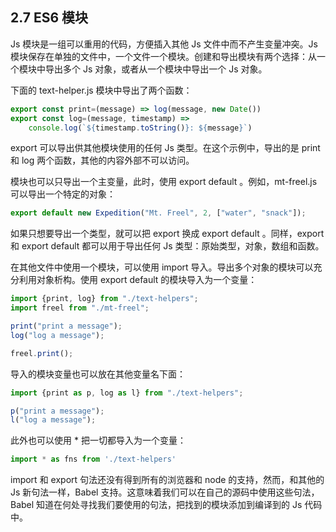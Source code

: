 ## 2.7 ES6 模块

Js 模块是一组可以重用的代码，方便插入其他 Js 文件中而不产生变量冲突。Js 模块保存在单独的文件中，一个文件一个模块。创建和导出模块有两个选择：从一个模块中导出多个 Js 对象，或者从一个模块中导出一个 Js 对象。

下面的 text-helper.js 模块中导出了两个函数：

```js
export const print=(message) => log(message, new Date())
export const log=(message, timestamp) => 
	console.log(`${timestamp.toString()}: ${message}`)
```

export 可以导出供其他模块使用的任何 Js 类型。在这个示例中，导出的是 print 和 log 两个函数，其他的内容外部不可以访问。

模块也可以只导出一个主变量，此时，使用 export default 。例如，mt-freel.js 可以导出一个特定的对象：

```js
export default new Expedition("Mt. Freel", 2, ["water", "snack"]);
```

如果只想要导出一个类型，就可以把 export 换成 export default 。同样，export 和 export default 都可以用于导出任何 Js 类型：原始类型，对象，数组和函数。

在其他文件中使用一个模块，可以使用 import 导入。导出多个对象的模块可以充分利用对象析构。使用 export default 的模块导入为一个变量：

```js
import {print, log} from "./text-helpers";
import freel from "./mt-freel";

print("print a message");
log("log a message");

freel.print();
```

导入的模块变量也可以放在其他变量名下面：

```js
import {print as p, log as l} from "./text-helpers";

p("print a message");
l("log a message");
```

此外也可以使用 * 把一切都导入为一个变量：

```js
import * as fns from './text-helpers'
```

import 和 export 句法还没有得到所有的浏览器和 node 的支持，然而，和其他的 Js 新句法一样，Babel 支持。这意味着我们可以在自己的源码中使用这些句法，Babel 知道在何处寻找我们要使用的句法，把找到的模块添加到编译到的 Js 代码中。